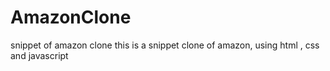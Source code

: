 # AmazonClone
snippet of amazon clone
this is a snippet clone of amazon, using html , css and javascript
